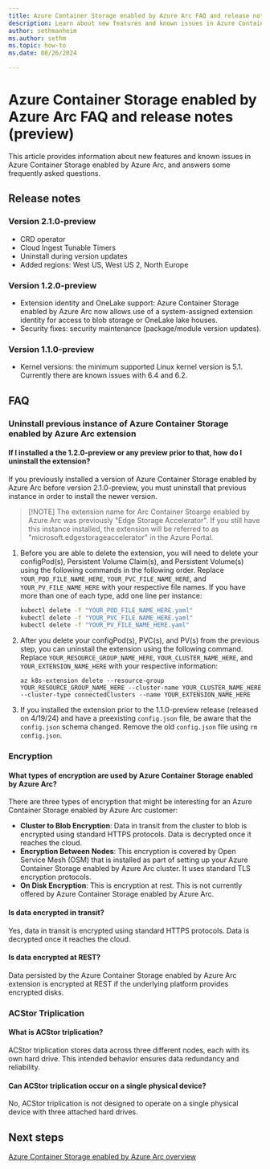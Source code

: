 ```yaml
---
title: Azure Container Storage enabled by Azure Arc FAQ and release notes (preview)
description: Learn about new features and known issues in Azure Container Storage enabled by Azure Arc.
author: sethmanheim
ms.author: sethm
ms.topic: how-to
ms.date: 08/26/2024

---
```


# Azure Container Storage enabled by Azure Arc FAQ and release notes (preview)

This article provides information about new features and known issues in Azure Container Storage enabled by Azure Arc, and answers some frequently asked questions.

## Release notes

### Version 2.1.0-preview

- CRD operator
- Cloud Ingest Tunable Timers
- Uninstall during version updates
- Added regions: West US, West US 2, North Europe

### Version 1.2.0-preview

- Extension identity and OneLake support: Azure Container Storage enabled by Azure Arc now allows use of a system-assigned extension identity for access to blob storage or OneLake lake houses.
- Security fixes: security maintenance (package/module version updates).

### Version 1.1.0-preview

- Kernel versions: the minimum supported Linux kernel version is 5.1. Currently there are known issues with 6.4 and 6.2.

## FAQ

### Uninstall previous instance of Azure Container Storage enabled by Azure Arc extension

#### If I installed a the 1.2.0-preview or any preview prior to that, how do I uninstall the extension? 

 If you previously installed a version of Azure Container Storage enabled by Azure Arc before version 2.1.0-preview, you must uninstall that previous instance in order to install the newer version. 
 
 > [!NOTE] The extension name for Arc Container Stoarge enabled by Azure Arc was previously "Edge Storage Accelerator". If you still have this instance installed, the extension will be referred to as "microsoft.edgestorageaccelerator" in the Azure Portal.

1. Before you are able to delete the extension, you will need to delete your configPod(s), Persistent Volume Claim(s), and Persistent Volume(s) using the following commands in the following order. Replace `YOUR_POD_FILE_NAME_HERE`, `YOUR_PVC_FILE_NAME_HERE`, and `YOUR_PV_FILE_NAME_HERE` with your respective file names. If you have more than one of each type, add one line per instance:

   ```bash
   kubectl delete -f "YOUR_POD_FILE_NAME_HERE.yaml"
   kubectl delete -f "YOUR_PVC_FILE_NAME_HERE.yaml"
   kubectl delete -f "YOUR_PV_FILE_NAME_HERE.yaml"
   ```

1. After you delete your configPod(s), PVC(s), and PV(s) from the previous step, you can uninstall the extension using the following command. Replace `YOUR_RESOURCE_GROUP_NAME_HERE`, `YOUR_CLUSTER_NAME_HERE`, and `YOUR_EXTENSION_NAME_HERE` with your respective information:

   ```azurecli
   az k8s-extension delete --resource-group YOUR_RESOURCE_GROUP_NAME_HERE --cluster-name YOUR_CLUSTER_NAME_HERE --cluster-type connectedClusters --name YOUR_EXTENSION_NAME_HERE
   ```

1. If you installed the extension prior to the 1.1.0-preview release (released on 4/19/24) and have a preexisting `config.json` file, be aware that the `config.json` schema changed. Remove the old `config.json` file using `rm config.json`. 

### Encryption

#### What types of encryption are used by Azure Container Storage enabled by Azure Arc?

There are three types of encryption that might be interesting for an Azure Container Storage enabled by Azure Arc customer:

- **Cluster to Blob Encryption**: Data in transit from the cluster to blob is encrypted using standard HTTPS protocols. Data is decrypted once it reaches the cloud.
- **Encryption Between Nodes**: This encryption is covered by Open Service Mesh (OSM) that is installed as part of setting up your Azure Container Storage enabled by Azure Arc cluster. It uses standard TLS encryption protocols.
- **On Disk Encryption**: This is encryption at rest. This is not currently offered by Azure Container Storage enabled by Azure Arc.

#### Is data encrypted in transit?

Yes, data in transit is encrypted using standard HTTPS protocols. Data is decrypted once it reaches the cloud.

#### Is data encrypted at REST?

Data persisted by the Azure Container Storage enabled by Azure Arc extension is encrypted at REST if the underlying platform provides encrypted disks.

### ACStor Triplication

#### What is ACStor triplication?

ACStor triplication stores data across three different nodes, each with its own hard drive. This intended behavior ensures data redundancy and reliability.

#### Can ACStor triplication occur on a single physical device?

No, ACStor triplication is not designed to operate on a single physical device with three attached hard drives.

## Next steps

[Azure Container Storage enabled by Azure Arc overview](overview.md)
